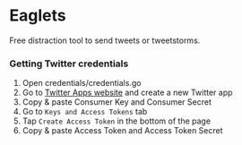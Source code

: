 # Eaglets
Free distraction tool to send tweets or tweetstorms.

### Getting Twitter credentials
1. Open credentials/credentials.go
2. Go to [Twitter Apps website](https://apps.twitter.com/app/new) and create a new Twitter app
3. Copy & paste Consumer Key and Consumer Secret
4. Go to ```Keys and Access Tokens``` tab
5. Tap ```Create Access Token``` in the bottom of the page
6. Copy & paste Access Token and Access Token Secret	
